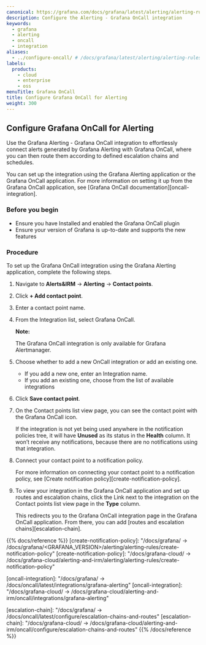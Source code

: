 ```yaml
---
canonical: https://grafana.com/docs/grafana/latest/alerting/alerting-rules/manage-contact-points/integrations/configure-oncall/
description: Configure the Alerting - Grafana OnCall integration
keywords:
  - grafana
  - alerting
  - oncall
  - integration
aliases:
  - ../configure-oncall/ # /docs/grafana/latest/alerting/alerting-rules/manage-contact-points/configure-oncall/
labels:
  products:
    - cloud
    - enterprise
    - oss
menuTitle: Grafana OnCall
title: Configure Grafana OnCall for Alerting
weight: 300
---
```


## Configure Grafana OnCall for Alerting

Use the Grafana Alerting - Grafana OnCall integration to effortlessly connect alerts generated by Grafana Alerting with Grafana OnCall, where you can then route them according to defined escalation chains and schedules.

You can set up the integration using the Grafana Alerting application or the Grafana OnCall application. For more information on setting it up from the Grafana OnCall application, see [Grafana OnCall documentation][oncall-integration].

### Before you begin

- Ensure you have Installed and enabled the Grafana OnCall plugin
- Ensure your version of Grafana is up-to-date and supports the new features

### Procedure

To set up the Grafana OnCall integration using the Grafana Alerting application, complete the following steps.

1. Navigate to **Alerts&IRM** -> **Alerting** -> **Contact points**.
1. Click **+ Add contact point**.
1. Enter a contact point name.
1. From the Integration list, select Grafana OnCall.

   **Note:**

   The Grafana OnCall integration is only available for Grafana Alertmanager.

1. Choose whether to add a new OnCall integration or add an existing one.

   - If you add a new one, enter an Integration name.
   - If you add an existing one, choose from the list of available integrations

1. Click **Save contact point**.

1. On the Contact points list view page, you can see the contact point with the Grafana OnCall icon.

   If the integration is not yet being used anywhere in the notification policies tree, it will have **Unused** as its status in the **Health** column. It won’t receive any notifications, because there are no notifications using that integration.

1. Connect your contact point to a notification policy.

   For more information on connecting your contact point to a notification policy, see
   [Create notification policy][create-notification-policy].

1. To view your integration in the Grafana OnCall application and set up routes and escalation chains, click the Link next to the integration on the Contact points list view page in the **Type** column.

   This redirects you to the Grafana OnCall integration page in the Grafana OnCall application. From there, you can add [routes and escalation chains][escalation-chain].

{{% docs/reference %}}
[create-notification-policy]: "/docs/grafana/ -> /docs/grafana/<GRAFANA_VERSION>/alerting/alerting-rules/create-notification-policy"
[create-notification-policy]: "/docs/grafana-cloud/ -> /docs/grafana-cloud/alerting-and-irm/alerting/alerting-rules/create-notification-policy"

[oncall-integration]: "/docs/grafana/ -> /docs/oncall/latest/integrations/grafana-alerting"
[oncall-integration]: "/docs/grafana-cloud/ -> /docs/grafana-cloud/alerting-and-irm/oncall/integrations/grafana-alerting"

[escalation-chain]: "/docs/grafana/ -> /docs/oncall/latest/configure/escalation-chains-and-routes"
[escalation-chain]: "/docs/grafana-cloud/ -> /docs/grafana-cloud/alerting-and-irm/oncall/configure/escalation-chains-and-routes"
{{% /docs/reference %}}
